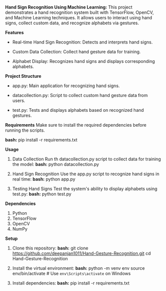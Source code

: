 **Hand Sign Recognition Using Machine Learning:**
This project demonstrates a hand recognition system built with TensorFlow, OpenCV, and Machine Learning techniques. It allows users to interact using hand signs, collect custom data, and recognize alphabets via gestures.

**Features**
- Real-time Hand Sign Recognition: Detects and interprets hand signs.
* Custom Data Collection: Collect hand gesture data for training.
+ Alphabet Display: Recognizes hand signs and displays corresponding alphabets.
   
**Project Structure**
- app.py: Main application for recognizing hand signs.
* datacollection.py: Script to collect custom hand gesture data from users.
+ test.py: Tests and displays alphabets based on recognized hand gestures.
   
**Requirements**
Make sure to install the required dependencies before running the scripts.

**bash:**
pip install -r requirements.txt

**Usage**
1. Data Collection
Run th datacollection.py script to collect data for training the model:
**bash:**
python datacollection.py

2. Hand Sign Recognition
Use the app.py script to recognize hand signs in real time:
**bash:**
python app.py

3. Testing Hand Signs
Test the system's ability to display alphabets using test.py:
**bash:**
python test.py

**Dependencies**
1. Python
2. TensorFlow
3. OpenCV
4. NumPy

**Setup**
1. Clone this repository:
**bash:**
git clone https://github.com/deepanjan1011/Hand-Gesture-Recognition.git
cd Hand-Gesture-Recognition

2. Install the virtual environment:
**bash:**
python -m venv env
source env/bin/activate  # Use `env\Scripts\activate` on Windows

4. Install dependencies:
**bash:**
pip install -r requirements.txt
